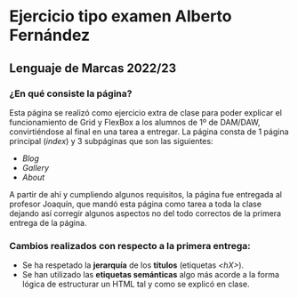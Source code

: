 # Ejercicio tipo examen Alberto Fernández
## Lenguaje de Marcas 2022/23

### ¿En qué consiste la página?
Esta página se realizó como ejercicio extra de clase para poder explicar el funcionamiento de Grid y FlexBox a los alumnos de 1º de DAM/DAW, convirtiéndose al final en una tarea a entregar.
La página consta de 1 página principal (*index*) y 3 subpáginas que son las siguientes:
+ *Blog*
+ *Gallery*
+ *About*

A partir de ahí y cumpliendo algunos requisitos, la página fue entregada al profesor Joaquín, que mandó esta página como tarea a toda la clase dejando así corregir algunos aspectos no del todo correctos de la primera entrega de la página.

### Cambios realizados con respecto a la primera entrega:
- Se ha respetado la **jerarquía** de los **títulos** (etiquetas *\<hX\>*).
- Se han utilizado las **etiquetas semánticas** algo más acorde a la forma lógica de estructurar un HTML tal y como se explicó en clase.
